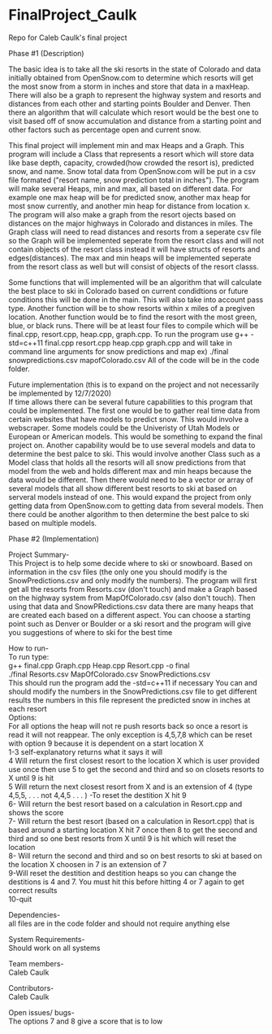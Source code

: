 # FinalProject_Caulk
Repo for Caleb Caulk's final project  
  
Phase #1 (Description)  

The basic idea is to take all the ski resorts in the state of Colorado and data initially obtained from OpenSnow.com to determine which resorts will get the most snow from a storm in inches and store that data in a maxHeap. There will also be a graph to represent the highway system and resorts and distances from each other and starting points Boulder and Denver. Then there an algorithm that will calculate which resort would be the best one to visit based off of snow accumulation and distance from a starting point and other factors such as percentage open and current snow.
  
This final project will implement min and max Heaps and a Graph. This program will include a Class that represents a resort which will store data like base depth, capacity, crowded(how crowded the resort is), predicted snow, and name. Snow total data from OpenSnow.com will be put in a csv file formated ("resort name, snow prediction total in inches"). The program will make several Heaps, min and max, all based on different data. For example one max heap will be for predicted snow, another max heap for most snow currently, and another min heap for distance from location x. The program will also make a graph from the resort ojects based on distances on the major highways in Colorado and distances in miles. The Graph class will need to read distances and resorts from a seperate csv file so the Graph will be implemented seperate from the resort class and will not contain objects of the resort class instead it will have structs of resorts and edges(distances). The max and min heaps will be implemented seperate from the resort class as well but will consist of objects of the resort classs. 
  
Some functions that will implemented will be an algorithm that will calculate the best place to ski in Colorado based on current condidtions or future conditions this will be done in the main. This will also take into account pass type. Another function will be to show resorts within x miles of a pregiven location. Another function would be to find the resort with the most green, blue, or black runs. There will be at least four files to compile which will be final.cpp, resort.cpp, heap.cpp, graph.cpp. To run the program use g++ -std=c++11 final.cpp resort.cpp heap.cpp graph.cpp and will take in command line arguments for snow predictions and map ex) ./final snowpredictions.csv mapofColorado.csv All of the code will be in the code folder.
  
Future implementation (this is to expand on the project and not necessarily be implemented by 12/7/2020)  
If time allows there can be several future capabilities to this program that could be implemented. The first one would be to gather real time data from certain websites that have models to predict snow. This would involve a webscraper. Some models could be the Univeristy of Utah Models or European or American models. This would be something to expand the final project on. Another capability would be to use several models and data to determine the best palce to ski. This would involve another Class such as a Model class that holds all the resorts will all snow predictions from that model from the web and holds different max and min heaps because the data would be different. Then there would need to be a vector or array of several models that all show different best resorts to ski at based on serveral models instead of one. This would expand the project from only getting data from OpenSnow.com to getting data from several models. Then there could be another algorithm to then determine the best palce to ski based on multiple models.  
  
Phase #2 (Implementation)  
  
Project Summary-  
  This Project is to help some decide where to ski or snowboard. Based on information in the csv files (the only one you should modify is the SnowPredictions.csv and only modify the numbers). The program will first get all the resorts from Resorts.csv (don't touch) and make a Graph based on the highway system from MapOfColorado.csv (also don't touch). Then using that data and SnowPRedictions.csv data there are many heaps that are created each based on a different aspect. You can choose a starting point such as Denver or Boulder or a ski resort and the program will give you suggestions of where to ski for the best time

  How to run-  
  To run type:  
  g++ final.cpp Graph.cpp Heap.cpp Resort.cpp -o final  
  ./final Resorts.csv MapOfColorado.csv SnowPredictions.csv  
  This should run the program add the -std=c++11 if necessary 
  You can and should modify the numbers in the SnowPredictions.csv file to get different results the numbers in this file represent the predicted snow in inches at each resort  
  Options:  
  For all options the heap will not re push resorts back so once a resort is read it will not reappear. The only exception is 4,5,7,8 which can be reset with option 9 because it is dependent on a start location X  
  1-3 self-explanatory returns what it says it will  
  4 Will return the first closest resort to the location X which is user provided use once then use 5 to get the second and third and so on closets resorts to X until 9 is hit  
  5 Will return the next closest resort from X and is an extension of 4 (type 4,5,5, . . . not 4,4,5 . . . )
  -To reset the destition X hit 9  
  6- Will return the best resort based on a calculation in Resort.cpp and shows the score  
  7- Will return the best resort (based on a calculation in Resort.cpp) that is based around a starting location X hit 7 once then 8 to get the second and third and so one best resorts from X until 9 is hit which will reset the location  
  8- Will return the second and third and so on best resorts to ski at based on the location X choosen in 7 is an extension of 7  
  9-Will reset the destition and destition heaps so you can change the destitions is 4 and 7. You must hit this before hitting 4 or 7 again to get correct results  
  10-quit  

  Dependencies-  
  all files are in the code folder and should not require anything else

  System Requirements-  
  Should work on all systems

  Team members-  
  Caleb Caulk

  Contributors-  
  Caleb Caulk

  Open issues/ bugs-  
  The options 7 and 8 give a score that is to low

